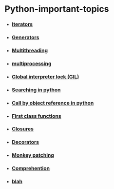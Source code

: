 # Python-important-topics

- ### [Iterators](https://github.com/amitkumarsaw/Python-important-topics/tree/master/Iterator)
- ### [Generators](https://github.com/amitkumarsaw/Python-important-topics/tree/master/Generator)
- ### [Multithreading](https://github.com/amitkumarsaw/Python-important-topics/tree/master/multiThreading)
- ### [multiprocessing](https://github.com/amitkumarsaw/Python-important-topics/tree/master/MultiProcessing)
- ### [Global interpreter lock (GIL)](https://github.com/amitkumarsaw/Python-important-topics/tree/master/Global%20interpreter%20lock%20(GIL))
- ### [Searching in python](https://github.com/amitkumarsaw/Python-important-topics/tree/master/searching)
- ### [Call by object reference in python](https://github.com/amitkumarsaw/Python-important-topics/tree/master/Call%20by%20object%20reference%20in%20python)
- ### [First class functions](https://github.com/amitkumarsaw/Python-important-topics/tree/master/First%20class%20functions)
- ### [Closures](https://github.com/amitkumarsaw/Python-important-topics/tree/master/closures)
- ### [Decorators](https://github.com/amitkumarsaw/Python-important-topics/tree/master/decorators)
- ### [Monkey patching](https://github.com/amitkumarsaw/Python-important-topics/tree/master/monkey%20patching)
- ### [Comprehention](https://github.com/amitkumarsaw/Python-important-topics/tree/master/Comprehensions)
- ### [blah](https://github.com/amitkumarsaw/Python-important-topics/tree/master/map_filter_reduce_zip)
